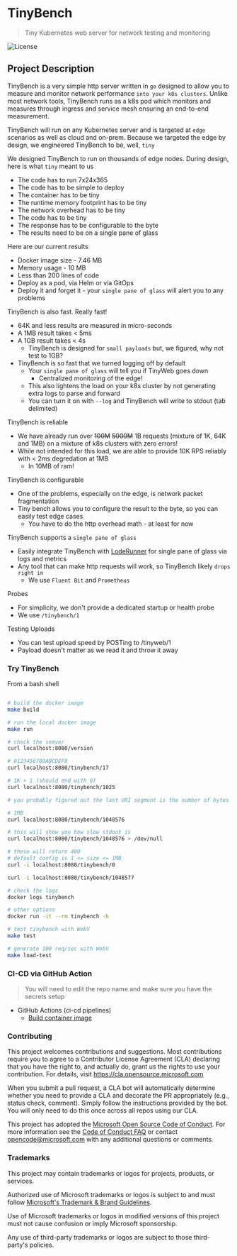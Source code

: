 # TinyBench

> Tiny Kubernetes web server for network testing and monitoring

![License](https://img.shields.io/badge/license-MIT-green.svg)

## Project Description

TinyBench is a very simple http server written in `go` designed to allow you to measure and monitor network performance `into your k8s clusters`. Unlike most network tools, TinyBench runs as a k8s pod which monitors and measures through ingress and service mesh ensuring an end-to-end measurement.

TinyBench will run on any Kubernetes server and is targeted at `edge` scenarios as well as cloud and on-prem. Because we targeted the edge by design, we engineered TinyBench to be, well, `tiny`

We designed TinyBench to run on thousands of edge nodes. During design, here is what `tiny` meant to us

- The code has to run 7x24x365
- The code has to be simple to deploy
- The container has to be tiny
- The runtime memory footprint has to be tiny
- The network overhead has to be tiny
- The code has to be tiny
- The response has to be configurable to the byte
- The results need to be on a single pane of glass

Here are our current results

- Docker image size - 7.46 MB
- Memory usage - 10 MB
- Less than 200 lines of code
- Deploy as a pod, via Helm or via GitOps
- Deploy it and forget it - your `single pane of glass` will alert you to any problems

TinyBench is also fast. Really fast!

- 64K and less results are measured in micro-seconds
- A 1MB result takes < 5ms
- A 1GB result takes < 4s
  - TinyBench is designed for `small payloads` but, we figured, why not test to 1GB?
- TinyBench is so fast that we turned logging off by default
  - Your `single pane of glass` will tell you if TinyWeb goes down
    - Centralized monitoring of the edge!
  - This also lightens the load on your k8s cluster by not generating extra logs to parse and forward
  - You can turn it on with `--log` and TinyBench will write to stdout (tab delimited)

TinyBench is reliable

- We have already run over ~~100M~~ ~~5000M~~ 1B requests (mixture of 1K, 64K and 1MB) on a mixture of k8s clusters with zero errors!
- While not intended for this load, we are able to provide 10K RPS reliably with < 2ms degredation at 1MB
  - In 10MB of ram!

TinyBench is configurable

- One of the problems, especially on the edge, is network packet fragmentation
- Tiny bench allows you to configure the result to the byte, so you can easily test edge cases
  - You have to do the http overhead math - at least for now

TinyBench supports a `single pane of glass`

- Easily integrate TinyBench with [LodeRunner](https://github.com/retaildevcrews/loderunner) for single pane of glass via logs and metrics
- Any tool that can make http requests will work, so TinyBench likely `drops right in`
  - We use `Fluent Bit` and `Prometheus`

Probes

- For simplicity, we don't provide a dedicated startup or health probe
- We use `/tinybench/1`

Testing Uploads

- You can test upload speed by POSTing to /tinyweb/1
- Payload doesn't matter as we read it and throw it away

### Try TinyBench

From a bash shell

```bash

# build the docker image
make build

# run the local docker image
make run

# check the semver
curl localhost:8080/version

# 0123456789ABCDEF0
curl localhost:8080/tinybench/17

# 1K + 1 (should end with 0)
curl localhost:8080/tinybench/1025

# you probably figured out the last URI segment is the number of bytes

# 1MB
curl localhost:8080/tinybench/1048576

# this will show you how slow stdout is
curl localhost:8080/tinybench/1048576 > /dev/null

# these will return 400
# default config is 1 <= size <= 1MB
curl -i localhost:8080/tinybench/0

curl -i localhost:8080/tinybench/1048577

# check the logs
docker logs tinybench

# other options
docker run -it --rm tinybench -h

# test tinybench with WebV
make test

# generate 100 req/sec with WebV
make load-test

```

### CI-CD via GitHub Action

> You will need to edit the repo name and make sure you have the secrets setup

- GitHub Actions (ci-cd pipelines)
  - [Build container image](./.github/workflows/build.yaml)

### Contributing

This project welcomes contributions and suggestions.  Most contributions require you to agree to a Contributor License Agreement (CLA) declaring that you have the right to, and actually do, grant us the rights to use your contribution. For details, visit <https://cla.opensource.microsoft.com>

When you submit a pull request, a CLA bot will automatically determine whether you need to provide a CLA and decorate the PR appropriately (e.g., status check, comment). Simply follow the instructions provided by the bot. You will only need to do this once across all repos using our CLA.

This project has adopted the [Microsoft Open Source Code of Conduct](https://opensource.microsoft.com/codeofconduct/). For more information see the [Code of Conduct FAQ](https://opensource.microsoft.com/codeofconduct/faq/) or contact [opencode@microsoft.com](mailto:opencode@microsoft.com) with any additional questions or comments.

### Trademarks

This project may contain trademarks or logos for projects, products, or services.

Authorized use of Microsoft trademarks or logos is subject to and must follow [Microsoft's Trademark & Brand Guidelines](https://www.microsoft.com/en-us/legal/intellectualproperty/trademarks/usage/general).

Use of Microsoft trademarks or logos in modified versions of this project must not cause confusion or imply Microsoft sponsorship.

Any use of third-party trademarks or logos are subject to those third-party's policies.
